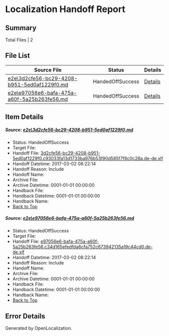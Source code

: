 # <a name='report-top'></a> Localization Handoff Report

## Summary
 Total Files | 2

## File List
 Source File | Status | Details 
 ----------- | ------ | ------- 
 [e2e\3d2cfe56-bc29-4208-b951-5ed0af1229f0.md](https://github.com/OpenLocalizationTestOrg/ol-test4/blob/44aa34816b7cf67cca21821673dbbc5b55bafdaa/e2e/3d2cfe56-bc29-4208-b951-5ed0af1229f0.md) | HandedOffSuccess | [Details](#a89d8d94eed075ef892f75e15a59140995280a041)
 [e2e\e97056e6-bafa-475a-a60f-5a25b263fe56.md](https://github.com/OpenLocalizationTestOrg/ol-test4/blob/44aa34816b7cf67cca21821673dbbc5b55bafdaa/e2e/e97056e6-bafa-475a-a60f-5a25b263fe56.md) | HandedOffSuccess | [Details](#65be2f168b0b266fe310eb649643b140fedade742)

## Item Details
##### <a name='a89d8d94eed075ef892f75e15a59140995280a041'></a> Source: [e2e\3d2cfe56-bc29-4208-b951-5ed0af1229f0.md](https://github.com/OpenLocalizationTestOrg/ol-test4/blob/44aa34816b7cf67cca21821673dbbc5b55bafdaa/e2e/3d2cfe56-bc29-4208-b951-5ed0af1229f0.md)
* Status: HandedOffSuccess
* Target File: 
* Handoff File: [3d2cfe56-bc29-4208-b951-5ed0af1229f0.c93033fa13d1733ba976b53f90d585f7f6c0c28a.de-de.xlf](https://github.com/OpenLocalizationTestOrg/ol-test4-handoff/blob/9fd3645af1e31ba2f6fdc6d5d536b17cdf0782f5/ol-handoff/OpenLocalizationTestOrg/ol-test4-dede/xinjiang/ht/3d2cfe56-bc29-4208-b951-5ed0af1229f0.c93033fa13d1733ba976b53f90d585f7f6c0c28a.de-de.xlf)
* Handoff Datetime: 2017-03-02 08:22:14
* Handoff Reason: Include
* Handoff Name: 
* Archive File: 
* Archive Datetime: 0001-01-01 00:00:00
* Handback File: 
* Handback Datetime: 0001-01-01 00:00:00
* Handback Name: 
* [Back to Top](#report-top)

##### <a name='65be2f168b0b266fe310eb649643b140fedade742'></a> Source: [e2e\e97056e6-bafa-475a-a60f-5a25b263fe56.md](https://github.com/OpenLocalizationTestOrg/ol-test4/blob/44aa34816b7cf67cca21821673dbbc5b55bafdaa/e2e/e97056e6-bafa-475a-a60f-5a25b263fe56.md)
* Status: HandedOffSuccess
* Target File: 
* Handoff File: [e97056e6-bafa-475a-a60f-5a25b263fe56.c34d165efedfda6cfa752c673942135a19c44cd0.de-de.xlf](https://github.com/OpenLocalizationTestOrg/ol-test4-handoff/blob/9fd3645af1e31ba2f6fdc6d5d536b17cdf0782f5/ol-handoff/OpenLocalizationTestOrg/ol-test4-dede/xinjiang/ht/e97056e6-bafa-475a-a60f-5a25b263fe56.c34d165efedfda6cfa752c673942135a19c44cd0.de-de.xlf)
* Handoff Datetime: 2017-03-02 08:22:14
* Handoff Reason: Include
* Handoff Name: 
* Archive File: 
* Archive Datetime: 0001-01-01 00:00:00
* Handback File: 
* Handback Datetime: 0001-01-01 00:00:00
* Handback Name: 
* [Back to Top](#report-top)


## Error Details

Generated by OpenLocalization.
